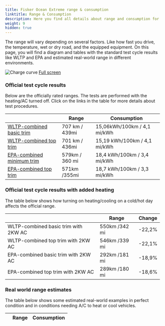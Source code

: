 ```yaml
---
title: Fisker Ocean Extreme range & consumption
linktitle: Range & Consumption
description: Here you find all details about range and consumption for Fisker Ocean Extreme.
weight: 9
hidden: true
---
```

<!-- markdownlint-disable MD033 -->
<object type="image/svg+xml" data="../modelnavigation.svg"></object>

The range will vary depending on several factors. Like how fast you drive, the temperature, wet or dry road, and the equipped equipment. On this page, you will find a diagram and tables with the standard test cycle results like WLTP and EPA and estimated real-world range in different environments. 

![Charge curve](../range.svg  "Range information")
[Full screen](../range.svg)

### Official test cycle results

Below are the officially rated ranges. The tests are performed with the heating/AC turned off. Click on the links in the table for more details about test procedures. 

| | Range  | Consumption  |
|----|-----|------|
| [WLTP-combined basic trim](../../../../../guides/understandingrange/wltp/) | 707 km / 439mi |15,06kWh/100km / 4,1 mi/kWh | 
| [WLTP-combined top trim](../../../../../guides/understandingrange/wltp/) | 701 km / 436mi | 15,19 kWh/100km / 4,1 mi/kWh | 
| [EPA-combined minimum trim](../../../../../guides/understandingrange/epa/) | 579km / 360 mi| 18,4 kWh/100km / 3,4 mi/kWh |
| [EPA-combined top trim](../../../../../guides/understandingrange/epa/) | 571km /355mi| 18,7 kWh/100km / 3,3 mi/kWh  |

### Official test cycle results with added heating

The table below shows how turning on heating/cooling on a cold/hot day affects the official range. 

| | Range  | Change  |
|----|-----|------|
| WLTP-combined basic trim with 2KW AC | 550km /342 mi | -22,2%|
| WLTP-combined top trim with 2KW AC | 546km /339 mi | -22,1%|
| EPA-combined basic trim with 2KW AC | 292km /181 mi | -18,9%|
| EPA-combined top trim with 2KW AC | 289km /180 mi | -18,6%|

### Real world range estimates

The table below shows some estimated real-world examples in perfect condition and in conditions needing A/C to heat or cool vehicles. 

| | Range  | Consumption  |
|----|-----|------|

